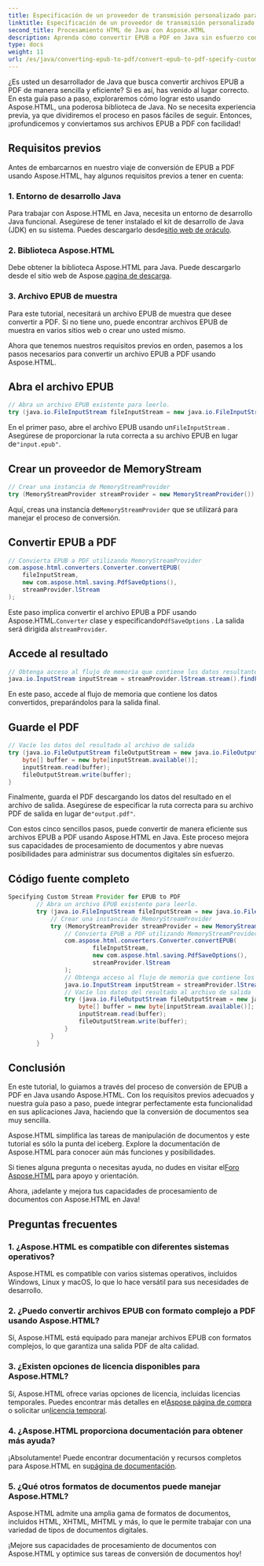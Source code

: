 ```yaml
---
title: Especificación de un proveedor de transmisión personalizado para EPUB a PDF
linktitle: Especificación de un proveedor de transmisión personalizado para EPUB a PDF
second_title: Procesamiento HTML de Java con Aspose.HTML
description: Aprenda cómo convertir EPUB a PDF en Java sin esfuerzo con Aspose.HTML, mejorando sus capacidades de procesamiento de documentos.
type: docs
weight: 11
url: /es/java/converting-epub-to-pdf/convert-epub-to-pdf-specify-custom-stream-provider/
---
```


¿Es usted un desarrollador de Java que busca convertir archivos EPUB a PDF de manera sencilla y eficiente? Si es así, has venido al lugar correcto. En esta guía paso a paso, exploraremos cómo lograr esto usando Aspose.HTML, una poderosa biblioteca de Java. No se necesita experiencia previa, ya que dividiremos el proceso en pasos fáciles de seguir. Entonces, ¡profundicemos y conviertamos sus archivos EPUB a PDF con facilidad!

## Requisitos previos

Antes de embarcarnos en nuestro viaje de conversión de EPUB a PDF usando Aspose.HTML, hay algunos requisitos previos a tener en cuenta:

### 1. Entorno de desarrollo Java

 Para trabajar con Aspose.HTML en Java, necesita un entorno de desarrollo Java funcional. Asegúrese de tener instalado el kit de desarrollo de Java (JDK) en su sistema. Puedes descargarlo desde[sitio web de oráculo](https://www.oracle.com/java/technologies/javase-downloads.html).

### 2. Biblioteca Aspose.HTML

 Debe obtener la biblioteca Aspose.HTML para Java. Puede descargarlo desde el sitio web de Aspose.[pagina de descarga](https://releases.aspose.com/html/java/).

### 3. Archivo EPUB de muestra

Para este tutorial, necesitará un archivo EPUB de muestra que desee convertir a PDF. Si no tiene uno, puede encontrar archivos EPUB de muestra en varios sitios web o crear uno usted mismo.

Ahora que tenemos nuestros requisitos previos en orden, pasemos a los pasos necesarios para convertir un archivo EPUB a PDF usando Aspose.HTML.

## Abra el archivo EPUB

```java
// Abra un archivo EPUB existente para leerlo.
try (java.io.FileInputStream fileInputStream = new java.io.FileInputStream(Resources.input("input.epub"))) {
```

 En el primer paso, abre el archivo EPUB usando un`FileInputStream` . Asegúrese de proporcionar la ruta correcta a su archivo EPUB en lugar de`"input.epub"`.

## Crear un proveedor de MemoryStream

```java
// Crear una instancia de MemoryStreamProvider
try (MemoryStreamProvider streamProvider = new MemoryStreamProvider()) {
```

 Aquí, creas una instancia de`MemoryStreamProvider` que se utilizará para manejar el proceso de conversión.

## Convertir EPUB a PDF

```java
// Convierta EPUB a PDF utilizando MemoryStreamProvider
com.aspose.html.converters.Converter.convertEPUB(
    fileInputStream,
    new com.aspose.html.saving.PdfSaveOptions(),
    streamProvider.lStream
);
```

 Este paso implica convertir el archivo EPUB a PDF usando Aspose.HTML.`Converter` clase y especificando`PdfSaveOptions` . La salida será dirigida al`streamProvider`.

## Accede al resultado

```java
// Obtenga acceso al flujo de memoria que contiene los datos resultantes
java.io.InputStream inputStream = streamProvider.lStream.stream().findFirst().get();
```

En este paso, accede al flujo de memoria que contiene los datos convertidos, preparándolos para la salida final.

## Guarde el PDF

```java
// Vacíe los datos del resultado al archivo de salida
try (java.io.FileOutputStream fileOutputStream = new java.io.FileOutputStream(Resources.output("output.pdf"))) {
    byte[] buffer = new byte[inputStream.available()];
    inputStream.read(buffer);
    fileOutputStream.write(buffer);
}
```

 Finalmente, guarda el PDF descargando los datos del resultado en el archivo de salida. Asegúrese de especificar la ruta correcta para su archivo PDF de salida en lugar de`"output.pdf"`.

Con estos cinco sencillos pasos, puede convertir de manera eficiente sus archivos EPUB a PDF usando Aspose.HTML en Java. Este proceso mejora sus capacidades de procesamiento de documentos y abre nuevas posibilidades para administrar sus documentos digitales sin esfuerzo.

## Código fuente completo
```java
Specifying Custom Stream Provider for EPUB to PDF
        // Abra un archivo EPUB existente para leerlo.
        try (java.io.FileInputStream fileInputStream = new java.io.FileInputStream(Resources.input("input.epub"))) {
            // Crear una instancia de MemoryStreamProvider
            try (MemoryStreamProvider streamProvider = new MemoryStreamProvider()) {
                // Convierta EPUB a PDF utilizando MemoryStreamProvider
                com.aspose.html.converters.Converter.convertEPUB(
                        fileInputStream,
                        new com.aspose.html.saving.PdfSaveOptions(),
                        streamProvider.lStream
                );
                // Obtenga acceso al flujo de memoria que contiene los datos resultantes
                java.io.InputStream inputStream = streamProvider.lStream.stream().findFirst().get();
                // Vacíe los datos del resultado al archivo de salida
                try (java.io.FileOutputStream fileOutputStream = new java.io.FileOutputStream(Resources.output("output.pdf"))) {
                    byte[] buffer = new byte[inputStream.available()];
                    inputStream.read(buffer);
                    fileOutputStream.write(buffer);
                }
            }
        }
```

## Conclusión

En este tutorial, lo guiamos a través del proceso de conversión de EPUB a PDF en Java usando Aspose.HTML. Con los requisitos previos adecuados y nuestra guía paso a paso, puede integrar perfectamente esta funcionalidad en sus aplicaciones Java, haciendo que la conversión de documentos sea muy sencilla.

Aspose.HTML simplifica las tareas de manipulación de documentos y este tutorial es sólo la punta del iceberg. Explore la documentación de Aspose.HTML para conocer aún más funciones y posibilidades.

 Si tienes alguna pregunta o necesitas ayuda, no dudes en visitar el[Foro Aspose.HTML](https://forum.aspose.com/) para apoyo y orientación.

Ahora, ¡adelante y mejora tus capacidades de procesamiento de documentos con Aspose.HTML en Java!

## Preguntas frecuentes

### 1. ¿Aspose.HTML es compatible con diferentes sistemas operativos?

Aspose.HTML es compatible con varios sistemas operativos, incluidos Windows, Linux y macOS, lo que lo hace versátil para sus necesidades de desarrollo.

### 2. ¿Puedo convertir archivos EPUB con formato complejo a PDF usando Aspose.HTML?

Sí, Aspose.HTML está equipado para manejar archivos EPUB con formatos complejos, lo que garantiza una salida PDF de alta calidad.

### 3. ¿Existen opciones de licencia disponibles para Aspose.HTML?

 Sí, Aspose.HTML ofrece varias opciones de licencia, incluidas licencias temporales. Puedes encontrar más detalles en el[Aspose página de compra](https://purchase.aspose.com/buy) o solicitar un[licencia temporal](https://purchase.aspose.com/temporary-license/).

### 4. ¿Aspose.HTML proporciona documentación para obtener más ayuda?

 ¡Absolutamente! Puede encontrar documentación y recursos completos para Aspose.HTML en su[página de documentación](https://reference.aspose.com/html/java/).

### 5. ¿Qué otros formatos de documentos puede manejar Aspose.HTML?

Aspose.HTML admite una amplia gama de formatos de documentos, incluidos HTML, XHTML, MHTML y más, lo que le permite trabajar con una variedad de tipos de documentos digitales.

¡Mejore sus capacidades de procesamiento de documentos con Aspose.HTML y optimice sus tareas de conversión de documentos hoy!
